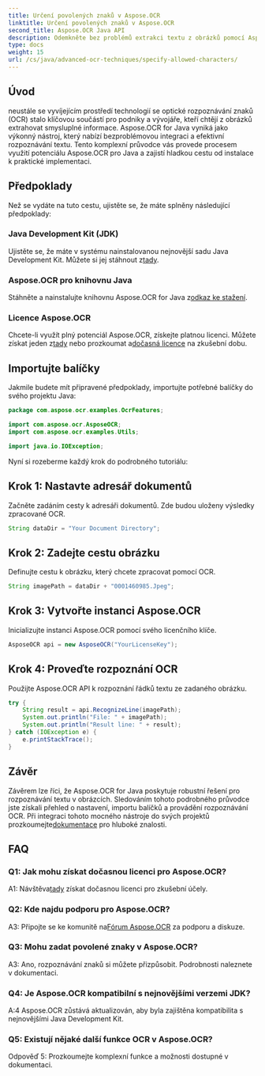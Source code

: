 ```yaml
---
title: Určení povolených znaků v Aspose.OCR
linktitle: Určení povolených znaků v Aspose.OCR
second_title: Aspose.OCR Java API
description: Odemkněte bez problémů extrakci textu z obrázků pomocí Aspose.OCR pro Java. Pro efektivní integraci postupujte podle našeho podrobného průvodce.
type: docs
weight: 15
url: /cs/java/advanced-ocr-techniques/specify-allowed-characters/
---
```

## Úvod

neustále se vyvíjejícím prostředí technologií se optické rozpoznávání znaků (OCR) stalo klíčovou součástí pro podniky a vývojáře, kteří chtějí z obrázků extrahovat smysluplné informace. Aspose.OCR for Java vyniká jako výkonný nástroj, který nabízí bezproblémovou integraci a efektivní rozpoznávání textu. Tento komplexní průvodce vás provede procesem využití potenciálu Aspose.OCR pro Java a zajistí hladkou cestu od instalace k praktické implementaci.

## Předpoklady

Než se vydáte na tuto cestu, ujistěte se, že máte splněny následující předpoklady:

### Java Development Kit (JDK)

 Ujistěte se, že máte v systému nainstalovanou nejnovější sadu Java Development Kit. Můžete si jej stáhnout z[tady](https://www.oracle.com/java/technologies/javase-downloads.html).

### Aspose.OCR pro knihovnu Java

 Stáhněte a nainstalujte knihovnu Aspose.OCR for Java z[odkaz ke stažení](https://releases.aspose.com/ocr/java/).

### Licence Aspose.OCR

 Chcete-li využít plný potenciál Aspose.OCR, získejte platnou licenci. Můžete získat jeden z[tady](https://purchase.aspose.com/buy) nebo prozkoumat a[dočasná licence](https://purchase.aspose.com/temporary-license/) na zkušební dobu.

## Importujte balíčky

Jakmile budete mít připravené předpoklady, importujte potřebné balíčky do svého projektu Java:

```java
package com.aspose.ocr.examples.OcrFeatures;

import com.aspose.ocr.AsposeOCR;
import com.aspose.ocr.examples.Utils;

import java.io.IOException;
```

Nyní si rozeberme každý krok do podrobného tutoriálu:

## Krok 1: Nastavte adresář dokumentů

Začněte zadáním cesty k adresáři dokumentů. Zde budou uloženy výsledky zpracované OCR.

```java
String dataDir = "Your Document Directory";
```

## Krok 2: Zadejte cestu obrázku

Definujte cestu k obrázku, který chcete zpracovat pomocí OCR.

```java
String imagePath = dataDir + "0001460985.Jpeg";
```

## Krok 3: Vytvořte instanci Aspose.OCR

Inicializujte instanci Aspose.OCR pomocí svého licenčního klíče.

```java
AsposeOCR api = new AsposeOCR("YourLicenseKey");
```

## Krok 4: Proveďte rozpoznání OCR

Použijte Aspose.OCR API k rozpoznání řádků textu ze zadaného obrázku.

```java
try {
    String result = api.RecognizeLine(imagePath);
    System.out.println("File: " + imagePath);
    System.out.println("Result line: " + result);
} catch (IOException e) {
    e.printStackTrace();
}
```

## Závěr

 Závěrem lze říci, že Aspose.OCR for Java poskytuje robustní řešení pro rozpoznávání textu v obrázcích. Sledováním tohoto podrobného průvodce jste získali přehled o nastavení, importu balíčků a provádění rozpoznávání OCR. Při integraci tohoto mocného nástroje do svých projektů prozkoumejte[dokumentace](https://reference.aspose.com/ocr/java/) pro hluboké znalosti.

## FAQ

### Q1: Jak mohu získat dočasnou licenci pro Aspose.OCR?

 A1: Návštěva[tady](https://purchase.aspose.com/temporary-license/) získat dočasnou licenci pro zkušební účely.

### Q2: Kde najdu podporu pro Aspose.OCR?

 A3: Připojte se ke komunitě na[Fórum Aspose.OCR](https://forum.aspose.com/c/ocr/16) za podporu a diskuze.

### Q3: Mohu zadat povolené znaky v Aspose.OCR?

A3: Ano, rozpoznávání znaků si můžete přizpůsobit. Podrobnosti naleznete v dokumentaci.

### Q4: Je Aspose.OCR kompatibilní s nejnovějšími verzemi JDK?

A:4 Aspose.OCR zůstává aktualizován, aby byla zajištěna kompatibilita s nejnovějšími Java Development Kit.

### Q5: Existují nějaké další funkce OCR v Aspose.OCR?

Odpověď 5: Prozkoumejte komplexní funkce a možnosti dostupné v dokumentaci.